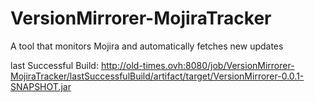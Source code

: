# VersionMirrorer-MojiraTracker
A tool that monitors Mojira and automatically fetches new updates



last Successful Build: http://old-times.ovh:8080/job/VersionMirrorer-MojiraTracker/lastSuccessfulBuild/artifact/target/VersionMirrorer-0.0.1-SNAPSHOT.jar

